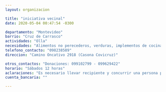 ```yaml
---
layout: organizacion

title: "iniciativa vecinal"
date: 2020-05-04 00:47:54 -0300

departamento: "Montevideo"
barrio: "Cruz de Carrasco"
actividades: "Olla"
necesidades: "Alimentos no perecederos, verduras, implementos de cocina, sanitarios, garrafa/anafe o similar"
telefono_contacto: "098238589"
direccion: "Camino Oncativo 2918 (Casona Covicruz)"

otros_contactos: "Donaciones: 099102799 - 099629422"
horario: "Sábados 12 horas"
aclaraciones: "Es necesario llevar recipiente y concurrir una persona por familia"
cuenta_bancaria: ""

---
```

